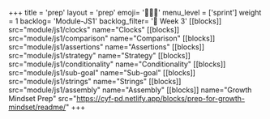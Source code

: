 +++
title = 'prep'
layout = 'prep'
emoji= '🧑🏾‍💻'
menu_level = ['sprint']
weight = 1
backlog= 'Module-JS1'
backlog_filter= '📅 Week 3'
[[blocks]]
src="module/js1/clocks"
name="Clocks"
[[blocks]]
src="module/js1/comparison"
name="Comparison"
[[blocks]]
src="module/js1/assertions"
name="Assertions"
[[blocks]]
src="module/js1/strategy"
name="Strategy"
[[blocks]]
src="module/js1/conditionality"
name="Conditionality"
[[blocks]]
src="module/js1/sub-goal"
name="Sub-goal"
[[blocks]]
src="module/js1/strings"
name="Strings"
[[blocks]]
src="module/js1/assembly"
name="Assembly"
[[blocks]]
name="Growth Mindset Prep"
src="https://cyf-pd.netlify.app/blocks/prep-for-growth-mindset/readme/"
+++
